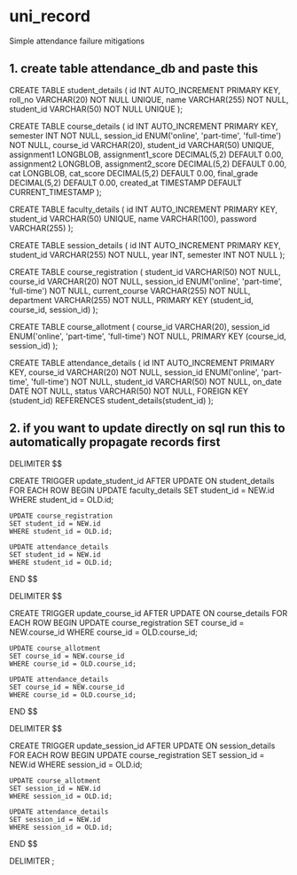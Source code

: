 # uni_record
Simple attendance failure mitigations
## 1. create table attendance_db and paste this
CREATE TABLE student_details (
    id INT AUTO_INCREMENT PRIMARY KEY,
    roll_no VARCHAR(20) NOT NULL UNIQUE,
    name VARCHAR(255) NOT NULL,
    student_id VARCHAR(50) NOT NULL UNIQUE
);

CREATE TABLE course_details (
    id INT AUTO_INCREMENT PRIMARY KEY,
    semester INT NOT NULL,
    session_id ENUM('online', 'part-time', 'full-time') NOT NULL,
    course_id VARCHAR(20),
    student_id VARCHAR(50) UNIQUE,
    assignment1 LONGBLOB,
    assignment1_score DECIMAL(5,2) DEFAULT 0.00,
    assignment2 LONGBLOB,
    assignment2_score DECIMAL(5,2) DEFAULT 0.00,
    cat LONGBLOB,
    cat_score DECIMAL(5,2) DEFAULT 0.00,
    final_grade DECIMAL(5,2) DEFAULT 0.00, 
    created_at TIMESTAMP DEFAULT CURRENT_TIMESTAMP
);

CREATE TABLE faculty_details (
    id INT AUTO_INCREMENT PRIMARY KEY,
    student_id VARCHAR(50) UNIQUE,
    name VARCHAR(100),
    password VARCHAR(255)
);

CREATE TABLE session_details (
    id INT AUTO_INCREMENT PRIMARY KEY,
    student_id VARCHAR(255) NOT NULL,
    year INT,
    semester INT NOT NULL
);

CREATE TABLE course_registration (
    student_id VARCHAR(50) NOT NULL,
    course_id VARCHAR(20) NOT NULL,
    session_id ENUM('online', 'part-time', 'full-time') NOT NULL,
    current_course VARCHAR(255) NOT NULL,
    department VARCHAR(255) NOT NULL,
    PRIMARY KEY (student_id, course_id, session_id)
);

CREATE TABLE course_allotment (
    course_id VARCHAR(20),
    session_id ENUM('online', 'part-time', 'full-time') NOT NULL,
    PRIMARY KEY (course_id, session_id)
);

CREATE TABLE attendance_details (
    id INT AUTO_INCREMENT PRIMARY KEY,
    course_id VARCHAR(20) NOT NULL,
    session_id ENUM('online', 'part-time', 'full-time') NOT NULL,
    student_id VARCHAR(50) NOT NULL,
    on_date DATE NOT NULL,
    status VARCHAR(50) NOT NULL,
    FOREIGN KEY (student_id) REFERENCES student_details(student_id)
);


## 2. if you want to update directly on sql run this to automatically propagate records first
DELIMITER $$

CREATE TRIGGER update_student_id
AFTER UPDATE ON student_details
FOR EACH ROW
BEGIN
    UPDATE faculty_details
    SET student_id = NEW.id
    WHERE student_id = OLD.id;

    UPDATE course_registration
    SET student_id = NEW.id
    WHERE student_id = OLD.id;

    UPDATE attendance_details
    SET student_id = NEW.id
    WHERE student_id = OLD.id;
END $$

DELIMITER $$

CREATE TRIGGER update_course_id
AFTER UPDATE ON course_details
FOR EACH ROW
BEGIN
    UPDATE course_registration
    SET course_id = NEW.course_id
    WHERE course_id = OLD.course_id;

    UPDATE course_allotment
    SET course_id = NEW.course_id
    WHERE course_id = OLD.course_id;

    UPDATE attendance_details
    SET course_id = NEW.course_id
    WHERE course_id = OLD.course_id;
END $$

DELIMITER $$

CREATE TRIGGER update_session_id
AFTER UPDATE ON session_details
FOR EACH ROW
BEGIN
    UPDATE course_registration
    SET session_id = NEW.id
    WHERE session_id = OLD.id;

    UPDATE course_allotment
    SET session_id = NEW.id
    WHERE session_id = OLD.id;

    UPDATE attendance_details
    SET session_id = NEW.id
    WHERE session_id = OLD.id;
END $$

DELIMITER ;
